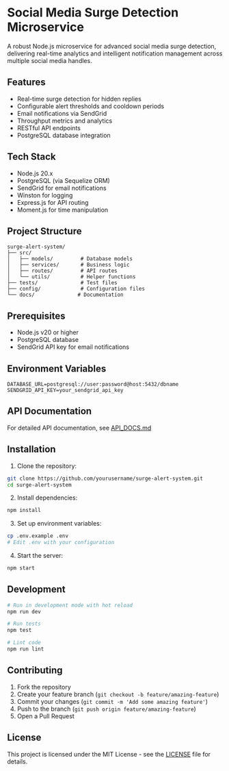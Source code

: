 # Social Media Surge Detection Microservice

A robust Node.js microservice for advanced social media surge detection, delivering real-time analytics and intelligent notification management across multiple social media handles.

## Features

- Real-time surge detection for hidden replies
- Configurable alert thresholds and cooldown periods
- Email notifications via SendGrid
- Throughput metrics and analytics
- RESTful API endpoints
- PostgreSQL database integration

## Tech Stack

- Node.js 20.x
- PostgreSQL (via Sequelize ORM)
- SendGrid for email notifications
- Winston for logging
- Express.js for API routing
- Moment.js for time manipulation

## Project Structure

```
surge-alert-system/
├── src/
│   ├── models/         # Database models
│   ├── services/       # Business logic
│   ├── routes/         # API routes
│   └── utils/          # Helper functions
├── tests/              # Test files
├── config/             # Configuration files
└── docs/              # Documentation
```

## Prerequisites

- Node.js v20 or higher
- PostgreSQL database
- SendGrid API key for email notifications

## Environment Variables

```env
DATABASE_URL=postgresql://user:password@host:5432/dbname
SENDGRID_API_KEY=your_sendgrid_api_key
```

## API Documentation

For detailed API documentation, see [API_DOCS.md](API_DOCS.md)

## Installation

1. Clone the repository:
```bash
git clone https://github.com/yourusername/surge-alert-system.git
cd surge-alert-system
```

2. Install dependencies:
```bash
npm install
```

3. Set up environment variables:
```bash
cp .env.example .env
# Edit .env with your configuration
```

4. Start the server:
```bash
npm start
```

## Development

```bash
# Run in development mode with hot reload
npm run dev

# Run tests
npm test

# Lint code
npm run lint
```

## Contributing

1. Fork the repository
2. Create your feature branch (`git checkout -b feature/amazing-feature`)
3. Commit your changes (`git commit -m 'Add some amazing feature'`)
4. Push to the branch (`git push origin feature/amazing-feature`)
5. Open a Pull Request

## License

This project is licensed under the MIT License - see the [LICENSE](LICENSE) file for details.
